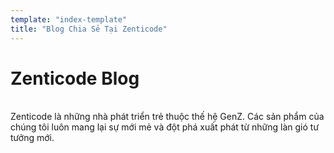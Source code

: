 ```yaml
---
template: "index-template"
title: "Blog Chia Sẻ Tại Zenticode"
---
```


# Zenticode Blog
<br>
Zenticode là những nhà phát triển trẻ thuộc thế hệ GenZ. Các sản phẩm của chúng tôi luôn mang lại sự mới mẻ và đột phá xuất phát từ những làn gió tư tưởng mới.
